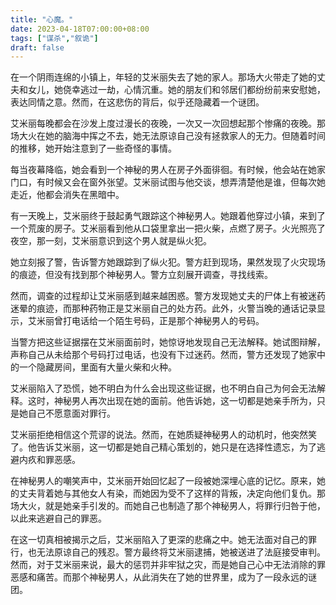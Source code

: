 ```yaml
---
title: "心魔。"
date: 2023-04-18T07:00:00+08:00
tags: ["谋杀","叙诡"]
draft: false
---
```


在一个阴雨连绵的小镇上，年轻的艾米丽失去了她的家人。那场大火带走了她的丈夫和女儿，她侥幸逃过一劫，心情沉重。她的朋友们和邻居们都纷纷前来安慰她，表达同情之意。然而，在这悲伤的背后，似乎还隐藏着一个谜团。

艾米丽每晚都会在沙发上度过漫长的夜晚，一次又一次回想起那个惨痛的夜晚。那场大火在她的脑海中挥之不去，她无法原谅自己没有拯救家人的无力。但随着时间的推移，她开始注意到了一些奇怪的事情。

每当夜幕降临，她会看到一个神秘的男人在房子外面徘徊。有时候，他会站在她家门口，有时候又会在窗外张望。艾米丽试图与他交谈，想弄清楚他是谁，但每次她走近，他都会消失在黑暗中。

有一天晚上，艾米丽终于鼓起勇气跟踪这个神秘男人。她跟着他穿过小镇，来到了一个荒废的房子。艾米丽看到他从口袋里拿出一把火柴，点燃了房子。火光照亮了夜空，那一刻，艾米丽意识到这个男人就是纵火犯。

她立刻报了警，告诉警方她跟踪到了纵火犯。警方赶到现场，果然发现了火灾现场的痕迹，但没有找到那个神秘男人。警方立刻展开调查，寻找线索。

然而，调查的过程却让艾米丽感到越来越困惑。警方发现她丈夫的尸体上有被迷药迷晕的痕迹，而那种药物正是艾米丽自己的处方药。此外，火警当晚的通话记录显示，艾米丽曾打电话给一个陌生号码，正是那个神秘男人的号码。

当警方把这些证据摆在艾米丽面前时，她惊讶地发现自己无法解释。她试图辩解，声称自己从未给那个号码打过电话，也没有下过迷药。然而，警方还发现了她家中的一个隐藏房间，里面有大量火柴和火种。

艾米丽陷入了恐慌，她不明白为什么会出现这些证据，也不明白自己为何会无法解释。这时，神秘男人再次出现在她的面前。他告诉她，这一切都是她亲手所为，只是她自己不愿意面对罪行。

艾米丽拒绝相信这个荒谬的说法。然而，在她质疑神秘男人的动机时，他突然笑了。他告诉艾米丽，这一切都是她自己精心策划的，她只是在选择性遗忘，为了逃避内疚和罪恶感。

在神秘男人的嘲笑声中，艾米丽开始回忆起了一段被她深埋心底的记忆。原来，她的丈夫背着她与其他女人有染，而她因为受不了这样的背叛，决定向他们复仇。那场大火，就是她亲手引发的。而她自己也制造了那个神秘男人，将罪行归咎于他，以此来逃避自己的罪恶。

在这一切真相被揭示之后，艾米丽陷入了更深的悲痛之中。她无法面对自己的罪行，也无法原谅自己的残忍。警方最终将艾米丽逮捕，她被送进了法庭接受审判。然而，对于艾米丽来说，最大的惩罚并非牢狱之灾，而是她自己心中无法消除的罪恶感和痛苦。而那个神秘男人，从此消失在了她的世界里，成为了一段永远的谜团。